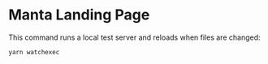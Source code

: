 # Manta Landing Page

This command runs a local test server and reloads when files are changed:
```bash
yarn watchexec
```
